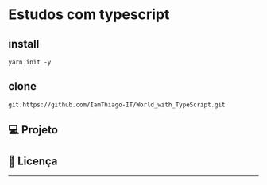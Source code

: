 # Estudos com typescript

## install
```
yarn init -y
```

## clone
```
git.https://github.com/IamThiago-IT/World_with_TypeScript.git
```
 
## 💻 Projeto

## 📄 Licença
---
